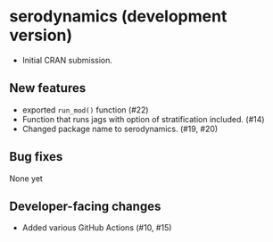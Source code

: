 # serodynamics (development version)

* Initial CRAN submission.

## New features

* exported `run_mod()` function (#22)
* Function that runs jags with option of stratification included. (#14)
* Changed package name to serodynamics. (#19, #20)


## Bug fixes

None yet

## Developer-facing changes

* Added various GitHub Actions (#10, #15)

